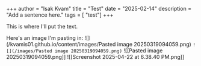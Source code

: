 +++
author = "Isak Kvam"
title = "Test"
date = "2025-02-14"
description = "Add a sentence here."
tags = [
    "test"]
+++

This is where I'll put the text.

Here's an image I'm pasting in:
![](/kvamis01.github.io/content/images/Pasted image 20250319094059.png)
`![](/images/Pasted image 20250319094059.png)`
![[Pasted image 20250319094059.png]]
![[Screenshot 2025-04-22 at 6.38.40 PM.png]]